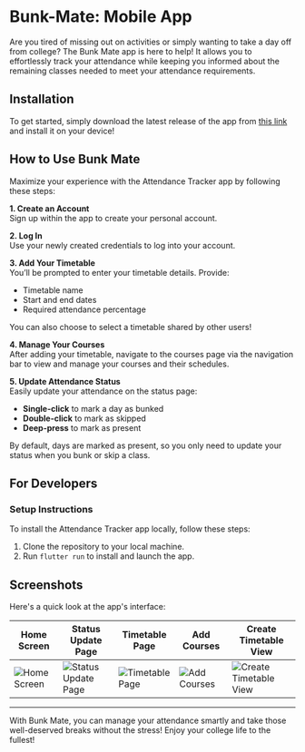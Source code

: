 # Bunk-Mate: Mobile App

Are you tired of missing out on activities or simply wanting to take a day off from college? The Bunk Mate app is here to help! It allows you to effortlessly track your attendance while keeping you informed about the remaining classes needed to meet your attendance requirements.

## Installation

To get started, simply download the latest release of the app from [this link](https://github.com/Bunk-Mate/Mobile-App/releases/latest/download/app-release.apk) and install it on your device!

## How to Use Bunk Mate

Maximize your experience with the Attendance Tracker app by following these steps:

**1. Create an Account**  
Sign up within the app to create your personal account.

**2. Log In**  
Use your newly created credentials to log into your account.

**3. Add Your Timetable**  
You’ll be prompted to enter your timetable details. Provide:
- Timetable name
- Start and end dates
- Required attendance percentage

You can also choose to select a timetable shared by other users!

**4. Manage Your Courses**  
After adding your timetable, navigate to the courses page via the navigation bar to view and manage your courses and their schedules.

**5. Update Attendance Status**  
Easily update your attendance on the status page:
- **Single-click** to mark a day as bunked
- **Double-click** to mark as skipped
- **Deep-press** to mark as present

By default, days are marked as present, so you only need to update your status when you bunk or skip a class.

## For Developers

### Setup Instructions

To install the Attendance Tracker app locally, follow these steps:
1. Clone the repository to your local machine.
2. Run `flutter run` to install and launch the app.

## Screenshots

Here's a quick look at the app's interface:

| Home Screen | Status Update Page | Timetable Page | Add Courses | Create Timetable View |
|--------------|----------------|------------------------|-------------|---------------------|
| ![Home Screen](https://github.com/user-attachments/assets/2b14e24e-fb93-4fe4-bffe-3d03aadd1a1d) | ![Status Update Page](https://github.com/user-attachments/assets/2ab45e8e-4671-4c1f-a2f1-e926969bb143) | ![Timetable Page](https://github.com/user-attachments/assets/79a53a0b-ace4-4f65-8159-f7fc1be29acb) | ![Add Courses](https://github.com/user-attachments/assets/5c8e4cd8-4675-4c31-a060-14518f9b5be5) | ![Create Timetable View](https://github.com/user-attachments/assets/645b4355-be10-43b8-9147-f4847722700e) |

---

With Bunk Mate, you can manage your attendance smartly and take those well-deserved breaks without the stress! Enjoy your college life to the fullest!

